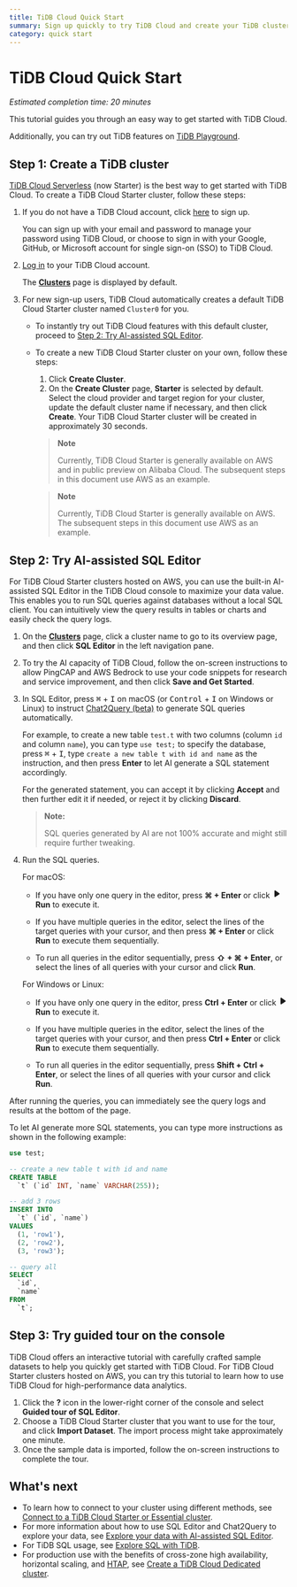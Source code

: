 ```yaml
---
title: TiDB Cloud Quick Start
summary: Sign up quickly to try TiDB Cloud and create your TiDB cluster.
category: quick start
---
```


# TiDB Cloud Quick Start

*Estimated completion time: 20 minutes*

This tutorial guides you through an easy way to get started with TiDB Cloud.

Additionally, you can try out TiDB features on [TiDB Playground](https://play.tidbcloud.com/?utm_source=docs&utm_medium=tidb_cloud_quick_start).

## Step 1: Create a TiDB cluster

[TiDB Cloud Serverless](/tidb-cloud/select-cluster-tier.md#tidb-cloud-serverless) (now Starter) is the best way to get started with TiDB Cloud. To create a TiDB Cloud Starter cluster, follow these steps:

1. If you do not have a TiDB Cloud account, click [here](https://tidbcloud.com/free-trial) to sign up.

    You can sign up with your email and password to manage your password using TiDB Cloud, or choose to sign in with your Google, GitHub, or Microsoft account for single sign-on (SSO) to TiDB Cloud.

2. [Log in](https://tidbcloud.com/) to your TiDB Cloud account.

    The [**Clusters**](https://tidbcloud.com/project/clusters) page is displayed by default.

3. For new sign-up users, TiDB Cloud automatically creates a default TiDB Cloud Starter cluster named `Cluster0` for you.

    - To instantly try out TiDB Cloud features with this default cluster, proceed to [Step 2: Try AI-assisted SQL Editor](#step-2-try-ai-assisted-sql-editor).
    - To create a new TiDB Cloud Starter cluster on your own, follow these steps:

        1. Click **Create Cluster**.
        2. On the **Create Cluster** page, **Starter** is selected by default. Select the cloud provider and target region for your cluster, update the default cluster name if necessary, and then click **Create**. Your TiDB Cloud Starter cluster will be created in approximately 30 seconds.

        <CustomContent language="en,zh">

        > **Note**
        >
        > Currently, TiDB Cloud Starter is generally available on AWS and in public preview on Alibaba Cloud. The subsequent steps in this document use AWS as an example.

        </CustomContent>

        <CustomContent language="ja">

        > **Note**
        >
        > Currently, TiDB Cloud Starter is generally available on AWS. The subsequent steps in this document use AWS as an example.

        </CustomContent>

## Step 2: Try AI-assisted SQL Editor

For TiDB Cloud Starter clusters hosted on AWS, you can use the built-in AI-assisted SQL Editor in the TiDB Cloud console to maximize your data value. This enables you to run SQL queries against databases without a local SQL client. You can intuitively view the query results in tables or charts and easily check the query logs.

1. On the [**Clusters**](https://tidbcloud.com/project/clusters) page, click a cluster name to go to its overview page, and then click **SQL Editor** in the left navigation pane.

2. To try the AI capacity of TiDB Cloud, follow the on-screen instructions to allow PingCAP and AWS Bedrock to use your code snippets for research and service improvement, and then click **Save and Get Started**.

3. In SQL Editor, press <kbd>⌘</kbd> + <kbd>I</kbd> on macOS (or <kbd>Control</kbd> + <kbd>I</kbd> on Windows or Linux) to instruct [Chat2Query (beta)](/tidb-cloud/tidb-cloud-glossary.md#chat2query) to generate SQL queries automatically.

    For example, to create a new table `test.t` with two columns (column `id` and column `name`), you can type `use test;` to specify the database, press <kbd>⌘</kbd> + <kbd>I</kbd>, type `create a new table t with id and name` as the instruction, and then press **Enter** to let AI generate a SQL statement accordingly.

    For the generated statement, you can accept it by clicking **Accept** and then further edit it if needed, or reject it by clicking **Discard**.

    > **Note:**
    >
    > SQL queries generated by AI are not 100% accurate and might still require further tweaking.

4. Run the SQL queries.

    <SimpleTab>
    <div label="macOS">

    For macOS:

    - If you have only one query in the editor, press **⌘ + Enter** or click <svg width="1rem" height="1rem" viewBox="0 0 24 24" fill="none" xmlns="http://www.w3.org/2000/svg"><path d="M6.70001 20.7756C6.01949 20.3926 6.00029 19.5259 6.00034 19.0422L6.00034 12.1205L6 5.33028C6 4.75247 6.00052 3.92317 6.38613 3.44138C6.83044 2.88625 7.62614 2.98501 7.95335 3.05489C8.05144 3.07584 8.14194 3.12086 8.22438 3.17798L19.2865 10.8426C19.2955 10.8489 19.304 10.8549 19.3126 10.8617C19.4069 10.9362 20 11.4314 20 12.1205C20 12.7913 19.438 13.2784 19.3212 13.3725C19.307 13.3839 19.2983 13.3902 19.2831 13.4002C18.8096 13.7133 8.57995 20.4771 8.10002 20.7756C7.60871 21.0812 7.22013 21.0683 6.70001 20.7756Z" fill="currentColor"></path></svg>**Run** to execute it.

    - If you have multiple queries in the editor, select the lines of the target queries with your cursor, and then press **⌘ + Enter** or click **Run** to execute them sequentially.

    - To run all queries in the editor sequentially, press **⇧ + ⌘ + Enter**, or select the lines of all queries with your cursor and click **Run**.

    </div>

    <div label="Windows/Linux">

    For Windows or Linux:

    - If you have only one query in the editor, press **Ctrl + Enter** or click <svg width="1rem" height="1rem" viewBox="0 0 24 24" fill="none" xmlns="http://www.w3.org/2000/svg"><path d="M6.70001 20.7756C6.01949 20.3926 6.00029 19.5259 6.00034 19.0422L6.00034 12.1205L6 5.33028C6 4.75247 6.00052 3.92317 6.38613 3.44138C6.83044 2.88625 7.62614 2.98501 7.95335 3.05489C8.05144 3.07584 8.14194 3.12086 8.22438 3.17798L19.2865 10.8426C19.2955 10.8489 19.304 10.8549 19.3126 10.8617C19.4069 10.9362 20 11.4314 20 12.1205C20 12.7913 19.438 13.2784 19.3212 13.3725C19.307 13.3839 19.2983 13.3902 19.2831 13.4002C18.8096 13.7133 8.57995 20.4771 8.10002 20.7756C7.60871 21.0812 7.22013 21.0683 6.70001 20.7756Z" fill="currentColor"></path></svg>**Run** to execute it.

    - If you have multiple queries in the editor, select the lines of the target queries with your cursor, and then press **Ctrl + Enter** or click **Run** to execute them sequentially.

    - To run all queries in the editor sequentially, press **Shift + Ctrl + Enter**, or select the lines of all queries with your cursor and click **Run**.

    </div>
    </SimpleTab>

After running the queries, you can immediately see the query logs and results at the bottom of the page. 

To let AI generate more SQL statements, you can type more instructions as shown in the following example:

```sql
use test;

-- create a new table t with id and name 
CREATE TABLE
  `t` (`id` INT, `name` VARCHAR(255));

-- add 3 rows 
INSERT INTO
  `t` (`id`, `name`)
VALUES
  (1, 'row1'),
  (2, 'row2'),
  (3, 'row3');

-- query all
SELECT
  `id`,
  `name`
FROM
  `t`;
```

## Step 3: Try guided tour on the console

TiDB Cloud offers an interactive tutorial with carefully crafted sample datasets to help you quickly get started with TiDB Cloud. For TiDB Cloud Starter clusters hosted on AWS, you can try this tutorial to learn how to use TiDB Cloud for high-performance data analytics.

1. Click the **?** icon in the lower-right corner of the console and select **Guided tour of SQL Editor**.
2. Choose a TiDB Cloud Starter cluster that you want to use for the tour, and click **Import Dataset**. The import process might take approximately one minute.
3. Once the sample data is imported, follow the on-screen instructions to complete the tour.

## What's next

- To learn how to connect to your cluster using different methods, see [Connect to a TiDB Cloud Starter or Essential cluster](/tidb-cloud/connect-to-tidb-cluster-serverless.md).
- For more information about how to use SQL Editor and Chat2Query to explore your data, see [Explore your data with AI-assisted SQL Editor](/tidb-cloud/explore-data-with-chat2query.md).
- For TiDB SQL usage, see [Explore SQL with TiDB](/basic-sql-operations.md).
- For production use with the benefits of cross-zone high availability, horizontal scaling, and [HTAP](https://en.wikipedia.org/wiki/Hybrid_transactional/analytical_processing), see [Create a TiDB Cloud Dedicated cluster](/tidb-cloud/create-tidb-cluster.md).
